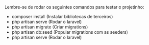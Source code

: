 Lembre-se de rodar os seguintes comandos para testar o projetinho:
- composer install (Instalar bibliotecas de terceiros)
- php artisan serve (Rodar o laravel)
- php artisan migrate (Criar migrations)
- php artisan db:seed (Popular migrations com as seeders)
- php artisan serve (Rodar o laravel)
